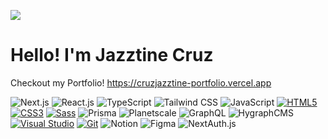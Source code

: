 ![](https://komarev.com/ghpvc/?username=jazztinecruz&label=VISITORS)


# Hello! I'm Jazztine Cruz

Checkout my Portfolio! https://cruzjazztine-portfolio.vercel.app

   ![Next.js](https://img.shields.io/badge/Next.js-000000?style=for-the-badge&logo=next.js&logoColor=white)
   ![React.js](https://img.shields.io/badge/React.js-61DAFB?style=for-the-badge&logo=react&logoColor=white)
   ![TypeScript](https://img.shields.io/badge/TypeScript-3178C6?style=for-the-badge&logo=typescript&logoColor=white)
   ![Tailwind CSS](https://img.shields.io/badge/Tailwind_CSS-38B2AC?style=for-the-badge&logo=tailwind-css&logoColor=white)
   ![JavaScript](https://img.shields.io/badge/JavaScript-F7DF1E?style=for-the-badge&logo=javascript&logoColor=black)
   [![HTML5](https://img.shields.io/badge/HTML5-E34F26?style=for-the-badge&logo=html5&logoColor=white)](https://developer.mozilla.org/en-US/docs/Web/Guide/HTML/HTML5)
   [![CSS3](https://img.shields.io/badge/CSS3-1572B6?style=for-the-badge&logo=css3&logoColor=white)](https://developer.mozilla.org/en-US/docs/Web/CSS)
   [![Sass](https://img.shields.io/badge/Sass-CC6699?style=for-the-badge&logo=sass&logoColor=white)](https://sass-lang.com/)
   ![Prisma](https://img.shields.io/badge/Prisma-2D3748?style=for-the-badge&logo=prisma&logoColor=white)
   ![Planetscale](https://img.shields.io/badge/PlanetScale-2D3748?style=for-the-badge&logo=planetscale&logoColor=white)
   ![GraphQL](https://img.shields.io/badge/GraphQL-E10098?style=for-the-badge&logo=graphql&logoColor=white)
   ![HygraphCMS](https://img.shields.io/badge/Hygraph-2D3748?style=for-the-badge&logo=hygraph&logoColor=white)
   [![Visual Studio](https://img.shields.io/badge/Visual_Studio-5C2D91?style=for-the-badge&logo=visual-studio&logoColor=white)](https://visualstudio.microsoft.com/)
   [![Git](https://img.shields.io/badge/Git-F05032?style=for-the-badge&logo=git&logoColor=white)](https://git-scm.com/)
   ![Notion](https://img.shields.io/badge/Notion-000000?style=for-the-badge&logo=notion&logoColor=white)
   ![Figma](https://img.shields.io/badge/Figma-F24E1E?style=for-the-badge&logo=figma&logoColor=white)
   ![NextAuth.js](https://img.shields.io/badge/NextAuth.js-000000?style=for-the-badge&logo=next-auth&logoColor=white)
